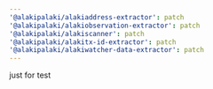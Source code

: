 ```yaml
---
'@alakipalaki/alakiaddress-extractor': patch
'@alakipalaki/alakiobservation-extractor': patch
'@alakipalaki/alakiscanner': patch
'@alakipalaki/alakitx-id-extractor': patch
'@alakipalaki/alakiwatcher-data-extractor': patch
---
```


just for test

